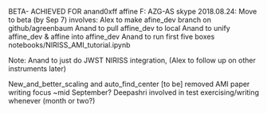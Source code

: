 BETA- ACHIEVED FOR anand0xff affine
F: AZG-AS skype 2018.08.24:
Move to beta (by Sep 7) involves:
	Alex to make afine_dev branch on github/agreenbaum
	Anand to pull affine_dev to local
	Anand to unify affine_dev & affine into affine_dev
	Anand to run first five boxes notebooks/NIRISS_AMI_tutorial.ipynb

Note: Anand to just do JWST NIRISS integration, 
(Alex to follow up on other instruments later)

New_and_better_scaling and auto_find_center [to be] removed 
AMI paper writing focus ~mid September?
Deepashri involved in test exercising/writing whenever (month or two?)
